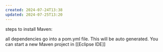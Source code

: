 ```yaml
---
created: 2024-07-24T13:38
updated: 2024-07-25T13:20
---
```

steps to install Maven: 

all dependencies go into a pom.yml file. This will be auto generated. You can start a new Maven project in [[Eclipse IDE]] 